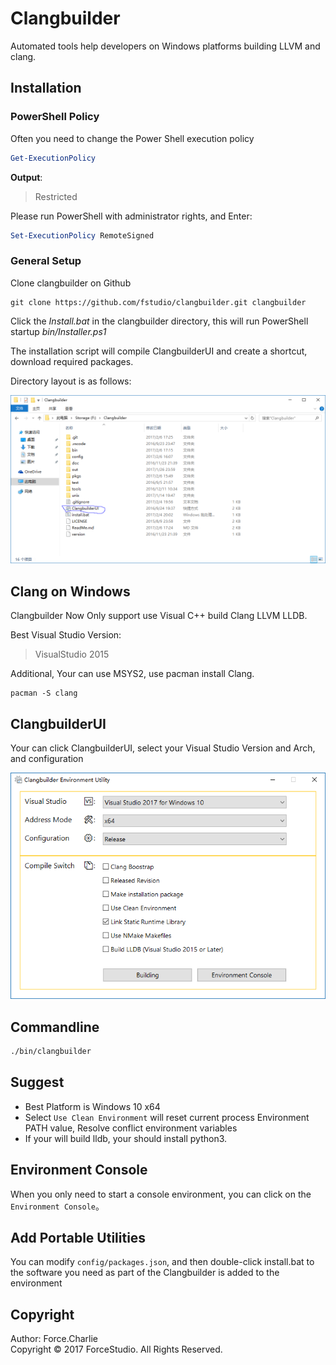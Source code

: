 # Clangbuilder

Automated tools help developers on Windows platforms building LLVM and clang.
 

## Installation

### PowerShell Policy

Often you need to change the Power Shell execution policy

```powershell
Get-ExecutionPolicy
```

**Output**:

> Restricted

Please run PowerShell with administrator rights, and Enter:   

```powershell
Set-ExecutionPolicy RemoteSigned
```

### General Setup

Clone clangbuilder on Github

```shell
git clone https://github.com/fstudio/clangbuilder.git clangbuilder
```

Click the *Install.bat* in the clangbuilder directory, this will run PowerShell startup  *bin/Installer.ps1* 

The installation script will compile ClangbuilderUI and create a shortcut, download required packages.

Directory layout is as follows:

![images-1](./images/treelayout.png)





## Clang on Windows

Clangbuilder Now Only support use Visual C++ build Clang LLVM LLDB. 

Best Visual Studio Version:

>VisualStudio 2015

Additional, Your can use MSYS2, use pacman install Clang.

```shell
pacman -S clang
```



## ClangbuilderUI

Your can click ClangbuilderUI, select your Visual Studio Version and Arch, and configuration

![clangbuilder](./images/cbui.png)

## Commandline

```cmd
./bin/clangbuilder
```

## Suggest

+ Best Platform is Windows 10 x64 
+ Select `Use Clean Environment` will reset current process Environment PATH value, Resolve conflict environment variables
+ If your will build lldb, your should install python3.

## Environment Console

When you only need to start a console environment, you can click on the `Environment Console`。

## Add Portable Utilities

You can modify `config/packages.json`, 
and then double-click install.bat to the software you need as part of the Clangbuilder is added to the environment




## Copyright

Author: Force.Charlie  
Copyright © 2017 ForceStudio. All Rights Reserved.


